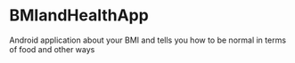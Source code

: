 # BMIandHealthApp
Android application about your BMI and tells you how to be normal in terms of food and other ways
